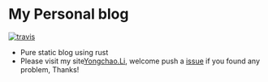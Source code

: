 # My Personal blog

[![travis](https://travis-ci.org/linychuo/my-blog.svg?branch=master)](https://travis-ci.org/linychuo/my-blog)


- Pure static blog using rust
- Please visit my site[Yongchao.Li](https://yongchao.li), welcome push a [issue](https://github.com/linychuo/my-blog/issues) if you found any problem, Thanks!
